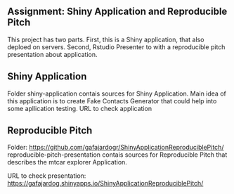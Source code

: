 ## Assignment: Shiny Application and Reproducible Pitch

This project has two parts. First, this is a Shiny application, that also deploed on servers. Second, Rstudio Presenter to with a reproducible pitch presentation about application.

## Shiny Application

Folder shiny-application contais sources for Shiny Application. Main idea of this application is to create Fake Contacts Generator that could help into some apllication testing. URL to check application

## Reproducible Pitch

Folder: https://github.com/gafajardogr/ShinyApplicationReproduciblePitch/ reproducible-pitch-presentation contais sources for Reproducible Pitch that describes the mtcar explorer Application. 

URL to check presentation: https://gafajardog.shinyapps.io/ShinyApplicationReproduciblePitch/

